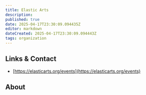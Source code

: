 ```yaml
---
title: Elastic Arts
description: 
published: true
date: 2025-04-17T23:30:09.094435Z
editor: markdown
dateCreated: 2025-04-17T23:30:09.094443Z
tags: organization
---
```


## Links & Contact
- [https://elasticarts.org/events](https://elasticarts.org/events)

## About
